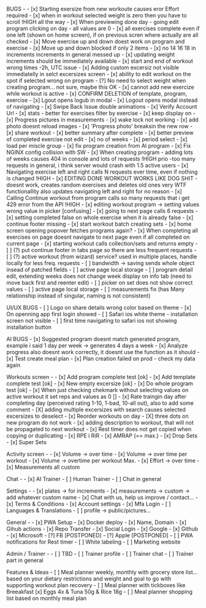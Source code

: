 BUGS -
     - [x] Starting exersize from new workoute causes eror Effort required
     - [x] when in workout selected weight is zero then you have to scroll !HIGH all the way
     - [x] When previewing done day - going edit program clicking on day - all values are 0
     - [x] all exercises complete even if one left (shown on home screen), if on previous scren where actually are all checked
     - [x] Move exercise up and down doest work on program and exercise
     - [x] Move up and down blocked if only 2 items
     - [x] no 14 16 18 in increments increments in general messed up
     - [x] updating weight increments should be immediately available
     - [x] start and end of workout wrong times -2h, UTC issue
     - [x] Adding custom excersiz not visible immediatelly in selct excersizes screen
     - [x] ability to edit workout on the spot if selected wrong on program
     - [?] No need to select weight when creating program... not sure, maybe this OK
     - [x] cannot add new exercize while workout is active
     - [x] CONFIRM DELETION of template, program, exercise
     - [x] Lgout opens logub in modal
     - [x] Logout opens modal instead of navigating
     - [x] Swipe Back Issue double animations 
     - [x] Verify Account Url
     - [x] stats - better for exercises filter by exercise
     - [x] keep display on
     - [x] Progress pictures in measurements
     - [x] wake lock not working
     - [x] add photo doesnt reload images
     - [x] 'Progress photo' breaksin the new row
     - [x] share workout
     - [x] better summary after complete
     - [x] better preview of completed exercise not edit
     - [x] no of weeks
     - [x] period select
     - [x] load per miscle group
     - [x] fix program creation from AI program
     - [x] Fix NGINX config collision with SW
     - [x] When creating program - adding lots of weeks causes 404 in console and lots of requests !HIGH prio -too many requests in general, i think server would crash with 1.5 active users
     - [x] Navigating exercise left and right calls N requests ever time, even if nothing is changed  !HIGH
     - [x] EDITING DONE WORKOUT WORKS LIKE DOG SHIT - doesnt work, creates random exercises and deletes old ones very WTF functionallity also updates navigating left and right for no reason
     - [x] Calling Continue workout from program calls so many requests that i get 429 error from the API !HIGH
     - [x] editing workout program -> setting values wrong value in picker [confusing]
     - [x] going to next page calls 6 requests
     - [x] setting completed false on whole exercise  when it is already false
     - [x] continue footer missing
     - [x] start workout batch creating sets
     - [x] home screen opening popover fetches programs again?
     - [x] When completing all exercises on page doesnt navigate to next page even if all completed on current page
     - [x] starting workout calls collection/sets and returns empty
     - [ ] (?) put continue footer in tabs page so there are less frequent requests
     - [ ] (?) active workout (from wizard) service? used in multiple places, handle locally for less freq. requests
     - [ ] bandwidth -> saving sends whole object insead of patched fields
     - [ ] active page local storage
     - [ ] program detail edit, extending weeks does not change week display on info tab (need to move back first and reenter edit)
     - [ ] picker on set does not show correct values
     - [ ] active page local storage
     - [ ] measurements fix (has Many relationship instead of singular, naming is not consistent)
     

UI/UX BUGS
     - [ ] Logo on share details wrong color based on theme
     - [x] On openning app first login showed
     - [ ] Safari ios white theme - installation screen not visible
     - [ ] first time navigating to safari ios not showing installation button
    
AI BUGS
    - [x] Suggested program doesnt match generated program, example i said 1 day per week -> generates 4 days a week
    - [x] Analyze progress also doesnt work correctly, it doesnt use the function as it should
    - [x] Test create meal plan
    - [x] Plan creation failed on prod - check my data again

Workouts screen - 
    - [x] Add program complete test [ok]
    - [x] Add template complete test [ok]
    - [x] New empty excersize [ok]
    - [x] Do whole program test [ok]
    - [x] When just checking chekmark without selecting values on active workout it set reps and values as 0 []
    - [x] Rate traingin day after completing day (perceived rating 1-10, 1-bad, 10-all out), also to add some comment
    - [X] adding multiple excersizes with search causes selected excersizes to deselect
    - [x] Reorder workouts on day
    - [X] three dots on new program do not work 
    - [x] adding description to workout, that will not be propagated to next workout
    - [x] Rest timer does not get copied when copying or duplicating
    - [x] RPE i RiR
    - [x] AMRAP (== max.)
    - [x] Drop Sets
    - [x] Super Sets

Activity screen -
    - [x] Volume -> over time
    - [x] Volume -> over time per workout
    - [x] Volume -> overtime per workout Max.
    - [x] Effort -> over time
    - [x] Measurements all custom

Chat -
    - [x] AI Trainer
    - [ ] Human Trainer
    - [ ] Chat in general

Settings -
    - [x] plates -> for increments
    - [x] measurements -> custom -> add whatever custom name
    - [x] Chat with us, help us improve / contact...
    - [x] Terms & Conditions
    - [x] Account settings
    - [x] Mfa Login
    - [ ] Languages & Translations
    - [ ] profile -> public/pictures...

General -
    - [x] PWA Setup 
    - [x] Docker deploy
    - [x] Name, Domain
    - [x] Gihub actions
    - [x] Repo Transfer
    - [x] Social Login
    - [x] Google
    - [x] Github
    - [x] Microsoft
    - [?] FB [POSTPONED]
    - [?] Apple [POSTPONED]
    - [ ] PWA notifications for Rest timer
    - [ ] White labeling
    - [ ] Marketing website

Admin / Trainer -
    - [ ] TBD
    - [ ] Trainer profile
    - [ ] Trainer chat
    - [ ] Trainer part in general

Features & Ideas
    - [ ] Meal planner weekly, monthly with grocery store list... based on your dietary restrictions and weight and goal to go with supporting workout plan recovery
    - [ ] Meal planner with tickboxes like Breeakfast [x] Eggs 4x & Tuna 50g & Rice 18g
    - [ ] Meal planner shopping list based on monthly meal plan